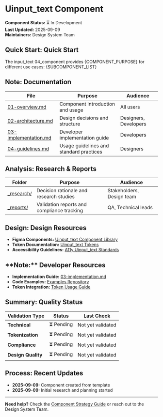 # Uinput_text Component

**Component Status:** ⏳ In Development  
**Last Updated:** 2025-09-09  
**Maintainers:** Design System Team

## **Quick Start:** Quick Start

The input_text 04_component provides {COMPONENT_PURPOSE} for different use cases:
{SUBCOMPONENT_LIST}

## **Note:** Documentation

| File | Purpose | Audience |
|------|---------|----------|
| [01-overview.md](01-overview.md) | Component introduction and usage | All users |
| [02-architecture.md](02-architecture.md) | Design decisions and structure | Designers, Developers |
| [03-implementation.md](03-implementation.md) | Developer implementation guide | Developers |
| [04-guidelines.md](04-guidelines.md) | Usage guidelines and standard practices | Designers |

## **Analysis:** Research & Reports

| Folder | Purpose | Audience |
|--------|---------|----------|
| [_research/](_research/) | Decision rationale and research studies | Stakeholders, Design team |
| [_reports/](_reports/) | Validation reports and compliance tracking | QA, Technical leads |

## **Design:** Design Resources

- **Figma Components:** [Uinput_text Component Library]({FIGMA_LINK})
- **Token Documentation:** [Uinput_text Tokens](../03-design-tokens/)
- **Accessibility Guidelines:** [A11y Uinput_text Standards](_reports/03-compliance/)

## **Note:**️ Developer Resources

- **Implementation Guide:** [03-implementation.md](03-implementation.md)
- **Code Examples:** [Examples Repository]({EXAMPLES_LINK})
- **Token Integration:** [Token Usage Guide](../03-design-tokens/)

## **Summary:** Quality Status

| Validation Type | Status | Last Check |
|----------------|--------|------------|
| **Technical** | ⏳ Pending | Not yet validated |
| **Tokenization** | ⏳ Pending | Not yet validated |
| **Compliance** | ⏳ Pending | Not yet validated |
| **Design Quality** | ⏳ Pending | Not yet validated |

## **Process:** Recent Updates

- **2025-09-09:** Component created from template
- **2025-09-09:** Initial research and planning started

---

**Need help?** Check the [Component Strategy Guide](../../07-workflow/maintainers/04_component-documentation-separation-strategy.md) or reach out to the Design System Team.
